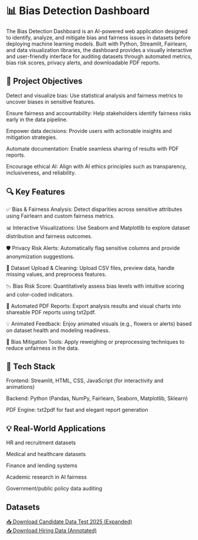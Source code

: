 # 📊 Bias Detection Dashboard

The Bias Detection Dashboard is an AI-powered web application designed to identify, analyze, and mitigate bias and fairness issues in datasets before deploying machine learning models. Built with Python, Streamlit, Fairlearn, and data visualization libraries, the dashboard provides a visually interactive and user-friendly interface for auditing datasets through automated metrics, bias risk scores, privacy alerts, and downloadable PDF reports.

## 🎯 Project Objectives
Detect and visualize bias: Use statistical analysis and fairness metrics to uncover biases in sensitive features.

Ensure fairness and accountability: Help stakeholders identify fairness risks early in the data pipeline.

Empower data decisions: Provide users with actionable insights and mitigation strategies.

Automate documentation: Enable seamless sharing of results with PDF reports.

Encourage ethical AI: Align with AI ethics principles such as transparency, inclusiveness, and reliability.


## 🔍 Key Features
✅ Bias & Fairness Analysis: Detect disparities across sensitive attributes using Fairlearn and custom fairness metrics.

📊 Interactive Visualizations: Use Seaborn and Matplotlib to explore dataset distribution and fairness outcomes.

🛡️ Privacy Risk Alerts: Automatically flag sensitive columns and provide anonymization suggestions.

📁 Dataset Upload & Cleaning: Upload CSV files, preview data, handle missing values, and preprocess features.

📉 Bias Risk Score: Quantitatively assess bias levels with intuitive scoring and color-coded indicators.

📝 Automated PDF Reports: Export analysis results and visual charts into shareable PDF reports using txt2pdf.

💡 Animated Feedback: Enjoy animated visuals (e.g., flowers or alerts) based on dataset health and modeling readiness.

🔄 Bias Mitigation Tools: Apply reweighing or preprocessing techniques to reduce unfairness in the data.

## 🧰 Tech Stack
Frontend: Streamlit, HTML, CSS, JavaScript (for interactivity and animations)

Backend: Python (Pandas, NumPy, Fairlearn, Seaborn, Matplotlib, Sklearn)

PDF Engine: txt2pdf for fast and elegant report generation

## 💡 Real-World Applications
HR and recruitment datasets

Medical and healthcare datasets

Finance and lending systems

Academic research in AI fairness

Government/public policy data auditing

## Datasets
<a href="https://raw.githubusercontent.com/Satayajit/bias_Detect_dashboard/main/candidate_data_test_2025_expanded.csv" download>
  📥 Download Candidate Data Test 2025 (Expanded)
</a><br>

<a href="https://raw.githubusercontent.com/Satayajit/bias_Detect_dashboard/main/hiring_data%20(2).csv" download>
  📥 Download Hiring Data (Annotated)
</a>


